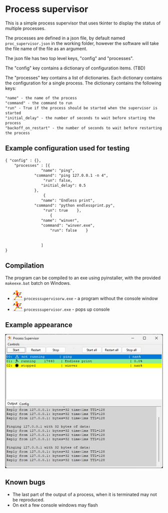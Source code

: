 # Process supervisor 



This is a simple process supervisor that uses tkinter to display the status of
multiple processes.  

The processes are defined in a json file, by default named `proc_supervisor.json` in the working folder,
however the software will take the file name of the file as an argument.


The json file has two top level keys, "config" and "processes". 

The "config" key contains a dictionary of configuration items.  (TBD)

The "processes" key contains a list of dictionaries.  Each dictionary contains the
configuration for a single process.  The dictionary contains the following keys:

    "name" - the name of the process
    "command" - the command to run
    "run" - True if the process should be started when the supervisor is started
    "initial_delay" - the number of seconds to wait before starting the process
    "backoff_on_restart" - the number of seconds to wait before restarting the process

## Example configuration used for testing    
```
{ "config" : {},
    "processes" : [{  
                "name": "ping",
             "command": "ping 127.0.0.1 -n 4",
                 "run": false,  
                "initial_delay": 0.5  
             },
                 {  
                "name": "Endless print",
             "command": "python endlessprint.py",
                 "run": true    },
                    {   
                "name": "winver",
                "command": "winver.exe",
                    "run": false    }
                        
                
                ]
}
```

## Compilation

The program can be compiled to an exe using pyinstaller, with the provided `makeexe.bat` batch on Windows.

* ![default icon](./img/icon32.png) `processsupervisorw.exe` - a program without the console window
* ![default icon](./img/icon32.png) `processsupervisor.exe` - pops up console


## Example appearance

![appearance of the GUI](./img/example_gui.jpg)


## Known bugs

* The last part of the output of a process, when it is terminated may not be reproduced.
* On exit a few console windows may flash

